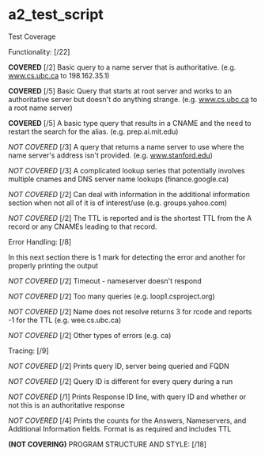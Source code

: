 # a2_test_script

Test Coverage

Functionality: [/22]
  
   **COVERED**
   [/2] Basic query to a name server that is authoritative.
   	(e.g. www.cs.ubc.ca to 198.162.35.1)

   **COVERED** 
   [/5] Basic Query that starts at root server and works to an authoritative server but doesn't do anything strange. (e.g. www.cs.ubc.ca to a root name server)

   **COVERED**
   [/5] A basic type query that results in a CNAME and the need to restart the search for the alias. (e.g. prep.ai.mit.edu)

   *NOT COVERED*
   [/3] A query that returns a name server to use where the name server's address isn't provided. (e.g. www.stanford.edu)

   *NOT COVERED*
   [/3] A complicated lookup series that potentially involves multiple cnames and DNS server name lookups (finance.google.ca)

   *NOT COVERED*
   [/2] Can deal with information in the additional information section when not all of it is of interest/use (e.g. groups.yahoo.com)
  
   *NOT COVERED* 
   [/2] The TTL is reported and is the shortest TTL from the A record or any CNAMEs leading to that record.  





Error Handling: [/8]

   In this next section there is 1 mark for detecting the error and
   another for properly printing the output
   
   *NOT COVERED*
   [/2] Timeout - nameserver doesn't respond

   *NOT COVERED*
   [/2] Too many queries (e.g. loop1.csproject.org)

   *NOT COVERED*
   [/2] Name does not resolve returns 3 for rcode and reports -1 for the TTL (e.g. wee.cs.ubc.ca)

   *NOT COVERED*
   [/2] Other types of errors (e.g. ca)





Tracing: [/9]

  *NOT COVERED*
  [/2] Prints query ID, server being queried and FQDN
  
  *NOT COVERED*
  [/2] Query ID is different for every query during a run
  
  *NOT COVERED*
  [/1] Prints Response ID line, with query ID and whether or not this is an authoritative response

  *NOT COVERED*
  [/4] Prints the counts for the Answers, Nameservers, and Additional
  Information fields. Format is as required and includes TTL





**(NOT COVERING)**
PROGRAM STRUCTURE AND STYLE: [/18]
